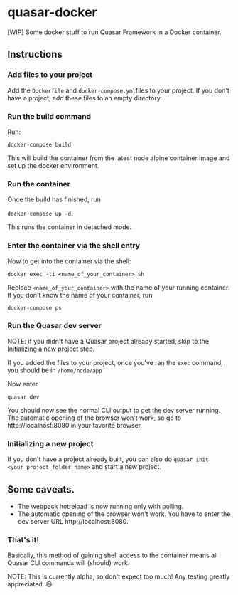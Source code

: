 # quasar-docker
[WIP] Some docker stuff to run Quasar Framework in a Docker container.

## Instructions

### Add files to your project
Add the `Dockerfile` and `docker-compose.yml`files to your project. If you don't have a project, add these files to an empty directory. 

### Run the build command
Run: 

`docker-compose build`

This will build the container from the latest node alpine container image and set up the docker environment. 

### Run the container
Once the build has finished, run 

`docker-compose up -d`. 

This runs the container in detached mode.

### Enter the container via the shell entry
Now to get into the container via the shell: 

`docker exec -ti <name_of_your_container> sh`

Replace `<name_of_your_container>` with the name of your running container. 
If you don't know the name of your container, run 

`docker-compose ps`

### Run the Quasar dev server

NOTE: if you didn't have a Quasar project already started, skip to the [Initializing a new project](#initializing-a-new-project) step. 

If you added the files to your project, once you've ran the `exec` command, you should be in `/home/node/app`

Now enter 

`quasar dev`

You should now see the normal CLI output to get the dev server running. The automatic opening of the browser won't work, so go to http://localhost:8080 in your favorite browser. 

### Initializing a new project
If you don't have a project already built, you can also do `quasar init <your_project_folder_name>` and start a new project.

## Some caveats.
 - The webpack hotreload is now running only with polling.
 - The automatic opening of the browser won't work. You have to enter the dev server URL http://localhost:8080.

### That's it!
Basically, this method of gaining shell access to the container means all Quasar CLI commands will (should) work.

NOTE: This is currently alpha, so don't expect too much! Any testing greatly appreciated. :smile:
